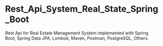 # Rest_Api_System_Real_State_Spring_Boot
Rest Api for Real Estate Management System implemented with Spring Boot, Spring Data JPA, Lombok, Maven, Postman, PostgreSQL, Others.
